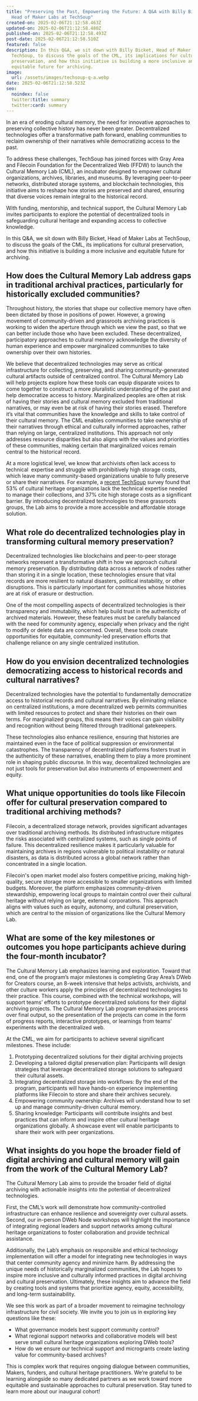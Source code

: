 ```yaml
---
title: "Preserving the Past, Empowering the Future: A Q&A with Billy Bicket,
  Head of Maker Labs at TechSoup"
created-on: 2025-02-06T21:12:58.463Z
updated-on: 2025-02-06T21:12:58.480Z
published-on: 2025-02-06T21:12:58.493Z
post-date: 2025-02-06T21:12:58.510Z
featured: false
description: In this Q&A, we sit down with Billy Bicket, Head of Maker Labs at
  TechSoup, to discuss the goals of the CML, its implications for cultural
  preservation, and how this initiative is building a more inclusive and
  equitable future for archiving.
image:
  url: /assets/images/techsoup-q-a.webp
date: 2025-02-06T21:12:58.523Z
seo:
  noindex: false
  twitter:title: summary
  twitter:card: summary
---
```


In an era of eroding cultural memory, the need for innovative approaches to preserving collective history has never been greater. Decentralized technologies offer a transformative path forward, enabling communities to reclaim ownership of their narratives while democratizing access to the past.

To address these challenges, TechSoup has joined forces with Gray Area and Filecoin Foundation for the Decentralized Web (FFDW) to launch the Cultural Memory Lab (CML), an incubator designed to empower cultural organizations, archives, libraries, and museums. By leveraging peer-to-peer networks, distributed storage systems, and blockchain technologies, this initiative aims to reshape how stories are preserved and shared, ensuring that diverse voices remain integral to the historical record.

With funding, mentorship, and technical support, the Cultural Memory Lab invites participants to explore the potential of decentralized tools in safeguarding cultural heritage and expanding access to collective knowledge.

In this Q&A, we sit down with Billy Bicket, Head of Maker Labs at TechSoup, to discuss the goals of the CML, its implications for cultural preservation, and how this initiative is building a more inclusive and equitable future for archiving.

## How does the Cultural Memory Lab address gaps in traditional archival practices, particularly for historically excluded communities?

Throughout history, the stories that shape our collective memory have often been dictated by those in positions of power. However, a growing movement of community-driven and grassroots archiving practices is working to widen the aperture through which we view the past, so that we can better include those who have been excluded. These decentralized, participatory approaches to cultural memory acknowledge the diversity of human experience and empower marginalized communities to take ownership over their own histories.

We believe that decentralized technologies may serve as critical infrastructure for collecting, preserving, and sharing community-generated cultural artifacts outside of centralized control. The Cultural Memory Lab will help projects explore how these tools can equip disparate voices to come together to construct a more pluralistic understanding of the past and help democratize access to history. Marginalized peoples are often at risk of having their stories and cultural memory excluded from traditional narratives, or may even be at risk of having their stories erased. Therefore it’s vital that communities have the knowledge and skills to take control of their cultural memory. The CML enables communities to take ownership of their narratives through ethical and culturally informed approaches, rather than relying on large, centralized institutions. This approach not only addresses resource disparities but also aligns with the values and priorities of these communities, making certain that marginalized voices remain central to the historical record.

At a more logistical level, we know that archivists often lack access to technical  expertise and struggle with prohibitively high storage costs, which leave many community-based organizations unable to fully preserve or share their narratives. For example, a [recent TechSoup](https://techsoup.medium.com/digital-preservation-for-all-building-trust-networks-for-cultural-memory-8d64f2dcdb58) survey found that 53% of cultural heritage organizations lack the technical expertise needed to manage their collections, and 37% cite high storage costs as a significant barrier. By introducing decentralized technologies to these grassroots groups, the Lab aims to provide a more accessible and affordable storage solution.

## What role do decentralized technologies play in transforming cultural memory preservation?

Decentralized technologies like blockchains and peer-to-peer storage networks represent a transformative shift in how we approach cultural memory preservation. By distributing data across a network of nodes rather than storing it in a single location, these technologies ensure that vital records are more resilient to natural disasters, political instability, or other disruptions. This is particularly important for communities whose histories are at risk of erasure or destruction.

One of the most compelling aspects of decentralized technologies is their transparency and immutability, which help build trust in the authenticity of archived materials. However, these features must be carefully balanced with the need for community agency, especially when privacy and the right to modify or delete data are concerned. Overall, these tools create opportunities for equitable, community-led preservation efforts that challenge reliance on any single centralized institution.

## How do you envision decentralized technologies democratizing access to historical records and cultural narratives?

Decentralized technologies have the potential to fundamentally democratize access to historical records and cultural narratives. By eliminating reliance on centralized institutions, a more decentralized web permits communities with limited resources to protect and share their histories on their own terms. For marginalized groups, this means their voices can gain visibility and recognition without being filtered through traditional gatekeepers.

These technologies also enhance resilience, ensuring that histories are maintained even in the face of political suppression or environmental catastrophes. The transparency of decentralized platforms fosters trust in the authenticity of these narratives, enabling them to play a more prominent role in shaping public discourse. In this way, decentralized technologies are not just tools for preservation but also instruments of empowerment and equity.

## What unique opportunities do tools like Filecoin offer for cultural preservation compared to traditional archiving methods?

Filecoin, a decentralized storage network, provides significant advantages over traditional archiving methods. Its distributed infrastructure mitigates the risks associated with centralized systems, such as single points of failure. This decentralized resilience makes it particularly valuable for maintaining archives in regions vulnerable to political instability or natural disasters, as data is distributed across a global network rather than concentrated in a single location.

Filecoin's open market model also fosters competitive pricing, making high-quality, secure storage more accessible to smaller organizations with limited budgets. Moreover, the platform emphasizes community-driven stewardship, empowering local groups to maintain control over their cultural heritage without relying on large, external corporations. This approach aligns with values such as equity, autonomy, and cultural preservation, which are central to the mission of organizations like the Cultural Memory Lab.

## What are some of the key milestones or outcomes you hope participants achieve during the four-month incubator?

The Cultural Memory Lab emphasizes learning and exploration. Toward that end, one of the program’s major milestones is completing Gray Area’s DWeb for Creators course, an 8-week intensive that helps activists, archivists, and other culture workers apply the principles of decentralized technologies to their practice. This course, combined with the technical workshops, will support teams’ efforts to prototype decentralized solutions for their digital archiving projects. The Cultural Memory Lab program emphasizes process over final output, so the presentation of the projects can come in the form of progress reports, interactive prototypes, or learnings from teams’ experiments with the decentralized web.

At the CML, we aim for participants to achieve several significant milestones. These include:

1. Prototyping decentralized solutions for their digital archiving projects 
2. Developing a tailored digital preservation plan: Participants will design strategies that leverage decentralized storage solutions to safeguard their cultural assets.
3. Integrating decentralized storage into workflows: By the end of the program, participants will have hands-on experience implementing platforms like Filecoin to store and share their archives securely.
4. Empowering community ownership: Archives will understand how to set up and manage community-driven cultural memory.
5. Sharing knowledge: Participants will contribute insights and best practices that can inform and inspire other cultural heritage organizations globally. A showcase event will enable participants to share their work with peer organizations.

## What insights do you hope the broader field of digital archiving and cultural memory will gain from the work of the Cultural Memory Lab?

The Cultural Memory Lab aims to provide the broader field of digital archiving with actionable insights into the potential of decentralized technologies.

First, the CML’s work will demonstrate how community-controlled infrastructure can enhance resilience and sovereignty over cultural assets. Second, our in-person DWeb Node workshops will highlight the importance of integrating regional leaders and support networks among cultural heritage organizations to foster collaboration and provide technical assistance.

Additionally, the Lab’s emphasis on responsible and ethical technology implementation will offer a model for integrating new technologies in ways that center community agency and minimize harm. By addressing the unique needs of historically marginalized communities, the Lab hopes to inspire more inclusive and culturally informed practices in digital archiving and cultural preservation. Ultimately, these insights aim to advance the field by creating tools and systems that prioritize agency, equity, accessibility, and long-term sustainability.

We see this work as part of a broader movement to reimagine technology infrastructure for civil society. We invite you to join us in exploring key questions like these:

- What governance models best support community control?
- What regional support networks and collaborative models will best serve small cultural heritage organizations exploring DWeb tools?
- How do we ensure our technical support and microgrants create lasting value for community-based archives?

This is complex work that requires ongoing dialogue between communities, Makers, funders, and cultural heritage practitioners. We’re grateful to be learning alongside so many dedicated partners as we work toward more equitable and sustainable approaches to cultural preservation. Stay tuned to learn more about our inaugural cohort!
